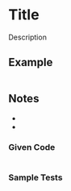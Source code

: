 # Title

Description

## Example

```text

```

## Notes

*
*

### Given Code

```python

```

### Sample Tests

```python

```
